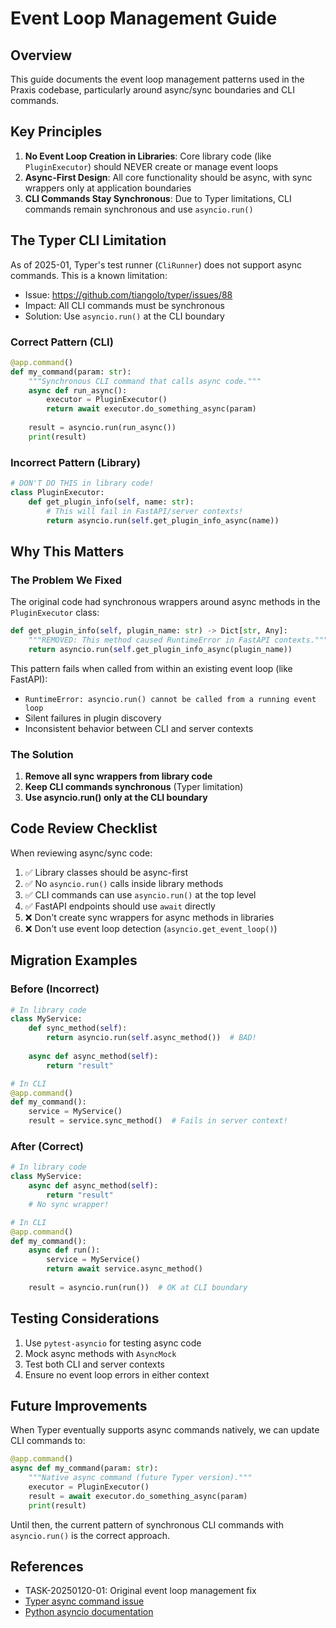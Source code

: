 # Event Loop Management Guide

## Overview

This guide documents the event loop management patterns used in the Praxis codebase, particularly around async/sync boundaries and CLI commands.

## Key Principles

1. **No Event Loop Creation in Libraries**: Core library code (like `PluginExecutor`) should NEVER create or manage event loops
2. **Async-First Design**: All core functionality should be async, with sync wrappers only at application boundaries
3. **CLI Commands Stay Synchronous**: Due to Typer limitations, CLI commands remain synchronous and use `asyncio.run()`

## The Typer CLI Limitation

As of 2025-01, Typer's test runner (`CliRunner`) does not support async commands. This is a known limitation:
- Issue: https://github.com/tiangolo/typer/issues/88
- Impact: All CLI commands must be synchronous
- Solution: Use `asyncio.run()` at the CLI boundary

### Correct Pattern (CLI)

```python
@app.command()
def my_command(param: str):
    """Synchronous CLI command that calls async code."""
    async def run_async():
        executor = PluginExecutor()
        return await executor.do_something_async(param)
    
    result = asyncio.run(run_async())
    print(result)
```

### Incorrect Pattern (Library)

```python
# DON'T DO THIS in library code!
class PluginExecutor:
    def get_plugin_info(self, name: str):
        # This will fail in FastAPI/server contexts!
        return asyncio.run(self.get_plugin_info_async(name))
```

## Why This Matters

### The Problem We Fixed

The original code had synchronous wrappers around async methods in the `PluginExecutor` class:

```python
def get_plugin_info(self, plugin_name: str) -> Dict[str, Any]:
    """REMOVED: This method caused RuntimeError in FastAPI contexts."""
    return asyncio.run(self.get_plugin_info_async(plugin_name))
```

This pattern fails when called from within an existing event loop (like FastAPI):
- `RuntimeError: asyncio.run() cannot be called from a running event loop`
- Silent failures in plugin discovery
- Inconsistent behavior between CLI and server contexts

### The Solution

1. **Remove all sync wrappers from library code**
2. **Keep CLI commands synchronous** (Typer limitation)
3. **Use asyncio.run() only at the CLI boundary**

## Code Review Checklist

When reviewing async/sync code:

1. ✅ Library classes should be async-first
2. ✅ No `asyncio.run()` calls inside library methods
3. ✅ CLI commands can use `asyncio.run()` at the top level
4. ✅ FastAPI endpoints should use `await` directly
5. ❌ Don't create sync wrappers for async methods in libraries
6. ❌ Don't use event loop detection (`asyncio.get_event_loop()`)

## Migration Examples

### Before (Incorrect)
```python
# In library code
class MyService:
    def sync_method(self):
        return asyncio.run(self.async_method())  # BAD!
    
    async def async_method(self):
        return "result"

# In CLI
@app.command()
def my_command():
    service = MyService()
    result = service.sync_method()  # Fails in server context!
```

### After (Correct)
```python
# In library code
class MyService:
    async def async_method(self):
        return "result"
    # No sync wrapper!

# In CLI
@app.command()
def my_command():
    async def run():
        service = MyService()
        return await service.async_method()
    
    result = asyncio.run(run())  # OK at CLI boundary
```

## Testing Considerations

1. Use `pytest-asyncio` for testing async code
2. Mock async methods with `AsyncMock`
3. Test both CLI and server contexts
4. Ensure no event loop errors in either context

## Future Improvements

When Typer eventually supports async commands natively, we can update CLI commands to:

```python
@app.command()
async def my_command(param: str):
    """Native async command (future Typer version)."""
    executor = PluginExecutor()
    result = await executor.do_something_async(param)
    print(result)
```

Until then, the current pattern of synchronous CLI commands with `asyncio.run()` is the correct approach.

## References

- TASK-20250120-01: Original event loop management fix
- [Typer async command issue](https://github.com/tiangolo/typer/issues/88)
- [Python asyncio documentation](https://docs.python.org/3/library/asyncio.html)